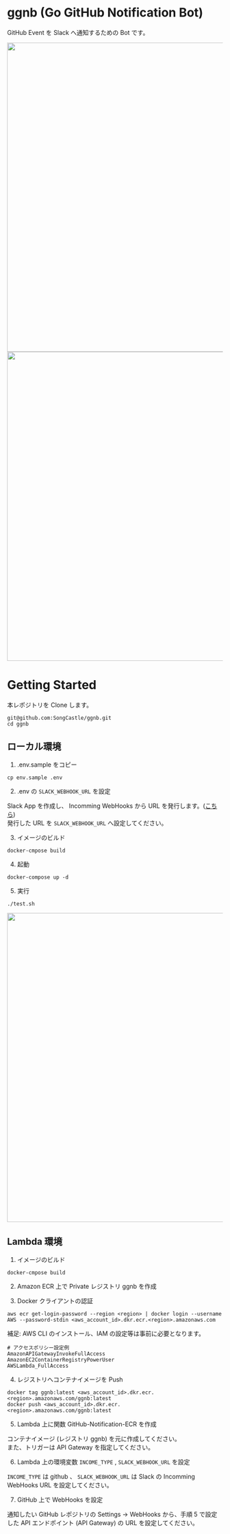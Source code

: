 # ggnb (Go GitHub Notification Bot)
GitHub Event を Slack へ通知するための Bot です。

<img src="https://user-images.githubusercontent.com/47803499/133951995-8205c595-f559-4814-801d-d65b296a012c.png" width="720px" />

<img src="https://user-images.githubusercontent.com/47803499/133927702-96bfd5c6-c3c9-41b3-acba-1ca27b39180d.png" width="720px" />

# Getting Started

本レポジトリを Clone します。

```
git@github.com:SongCastle/ggnb.git
cd ggnb
```

## ローカル環境

1. .env.sample をコピー

```
cp env.sample .env
```

2. .env の `SLACK_WEBHOOK_URL` を設定

Slack App を作成し、 Incomming WebHooks から URL を発行します。([こちら](https://api.slack.com/apps)) <br/>
発行した URL を `SLACK_WEBHOOK_URL` へ設定してください。

3. イメージのビルド

```
docker-cmpose build
```

4. 起動

```
docker-compose up -d
```

5. 実行

```
./test.sh
```

<img src="https://user-images.githubusercontent.com/47803499/133926341-7abe739b-742d-4e78-acb7-1991d07fe2c0.png" width="720px" />

## Lambda 環境

1. イメージのビルド

```
docker-cmpose build
```

2. Amazon ECR 上で Private レジストリ ggnb を作成

3. Docker クライアントの認証
```
aws ecr get-login-password --region <region> | docker login --username AWS --password-stdin <aws_account_id>.dkr.ecr.<region>.amazonaws.com
```

補足:
AWS CLI のインストール、IAM の設定等は事前に必要となります。

```
# アクセスポリシー設定例
AmazonAPIGatewayInvokeFullAccess
AmazonEC2ContainerRegistryPowerUser
AWSLambda_FullAccess
```

4. レジストリへコンテナイメージを Push

```
docker tag ggnb:latest <aws_account_id>.dkr.ecr.<region>.amazonaws.com/ggnb:latest
docker push <aws_account_id>.dkr.ecr.<region>.amazonaws.com/ggnb:latest
```

5. Lambda 上に関数 GitHub-Notification-ECR を作成

コンテナイメージ (レジストリ ggnb) を元に作成してください。 <br/>
また、トリガーは API Gateway を指定してください。

6. Lambda 上の環境変数 `INCOME_TYPE` , `SLACK_WEBHOOK_URL` を設定

`INCOME_TYPE` は github 、 `SLACK_WEBHOOK_URL` は Slack の Incomming WebHooks URL を設定してください。

7. GitHub 上で WebHooks を設定

通知したい GitHub レポジトリの Settings → WebHooks から、手順 5 で設定した API エンドポイント (API Gateway) の URL を設定してください。
